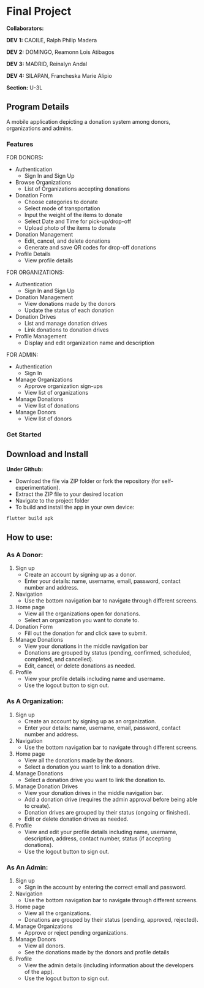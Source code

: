 
# Final Project

**Collaborators:**  

**DEV 1:** CAOILE, Ralph Philip Madera

**DEV 2:** DOMINGO, Reamonn Lois Atibagos

**DEV 3:** MADRID, Reinalyn Andal

**DEV 4:** SILAPAN, Francheska Marie Alipio


**Section:** U-3L

## Program Details

A mobile application depicting a donation system among donors, organizations and admins.

### Features

FOR DONORS:
- Authentication 
    - Sign In and Sign Up
- Browse Organizations
    - List of Organizations accepting donations
- Donation Form
    - Choose categories to donate 
    - Select mode of transportation
    - Input the weight of the items to donate
    - Select Date and Time for pick-up/drop-off
    - Upload photo of the items to donate
- Donation Management
    - Edit, cancel, and delete donations
    - Generate and save QR codes for drop-off donations
- Profile Details
    - View profile details


FOR ORGANIZATIONS:
- Authentication 
    - Sign In and Sign Up
- Donation Management
    - View donations made by the donors
    - Update the status of each donation
- Donation Drives
    - List and manage donation drives
    - Link donations to donation drives
- Profile Management
    - Display and edit organization name and description


FOR ADMIN:
- Authentication 
    - Sign In
- Manage Organizations
    - Approve organization sign-ups
    - View list of organizations
- Manage Donations
    - View list of donations
- Manage Donors
    - View list of donors


### Get Started

##  Download and Install

**Under Github:**
- Download the file via ZIP folder or fork the repository (for self-experimentation).
- Extract the ZIP file to your desired location
-  Navigate to the project folder
- To build and install the app in your own device:

```bash
flutter build apk
```


##  How to use:

### As A Donor:
1. Sign up
    - Create an account by signing up as a donor.
    - Enter your details: name, username, email, password, contact number and address.
2. Navigation
    - Use the bottom navigation bar to navigate through different screens.
3. Home page
    - View all the organizations open for donations.
    - Select an organization you want to donate to.
4. Donation Form
    - Fill out the donation for and click save to submit.
5. Manage Donations
    - View your donations in the middle navigation bar
    - Donations are grouped by status (pending, confirmed, scheduled, completed, and cancelled).
    - Edit, cancel, or delete donations as needed.
6. Profile
    - View your profile details including name and username.
    - Use the logout button to sign out.


### As A Organization:
1. Sign up
    - Create an account by signing up as an organization.
    - Enter your details: name, username, email, password, contact number and address.
2. Navigation
    - Use the bottom navigation bar to navigate through different screens.
3. Home page
    - View all the donations made by the donors.
    - Select a donation you want to link to a donation drive.
4. Manage Donations
    - Select a donation drive you want to link the donation to.
5. Manage Donation Drives
    - View your donation drives in the middle navigation bar.
    - Add a donation drive (requires the admin approval before being able to create).
    - Donation drives are grouped by their status (ongoing or finished).
    - Edit or delete donation drives as needed.
6. Profile
    - View and edit your profile details including name, username, description, address, contact number, status (if accepting donations).
    - Use the logout button to sign out.


### As An Admin:
1. Sign up
    - Sign in the account by entering the correct email and password.
2. Navigation
    - Use the bottom navigation bar to navigate through different screens.
3. Home page
    - View all the organizations.
    - Donations are grouped by their status (pending, approved, rejected).
4. Manage Organizations
    - Approve or reject pending organizations.
5. Manage Donors
    - View all donors.
    - See the donations made by the donors and profile details
6. Profile
    - View the admin details (including information about the developers of the app).
    - Use the logout button to sign out.

